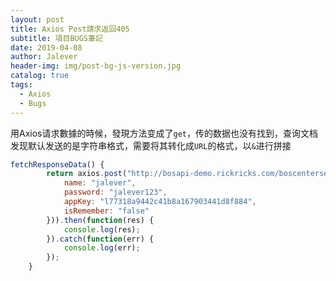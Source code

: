 ```yaml
---
layout: post
title: Axios Post請求返回405
subtitle: 項目BUGS筆記
date: 2019-04-08
author: Jalever
header-img: img/post-bg-js-version.jpg
catalog: true
tags:
  - Axios
  - Bugs
---
```



用Axios请求數據的時候，發現方法变成了`get`，传的数据也没有找到，查询文档发现默认发送的是字符串格式，需要将其转化成`URL`的格式，以`&`进行拼接
```javascript
fetchResponseData() {
		return axios.post("http://bosapi-demo.rickricks.com/boscenterservice/account/login", qs.stringify({
			name: "jalever",
			password: "jalever123",
			appKey: "l77318a9442c41b8a167903441d8f884",
			isRemember: "false"
		})).then(function(res) {
			console.log(res);
		}).catch(function(err) {
			console.log(err);
		});
	}
```